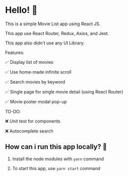 # Hello! 👋

This is a simple Movie List app using React JS.

This app use React Router, Redux, Axios, and Jest.

This app also didn't use any UI Library.

Features:

✅ Display list of movies

✅ Use home-made infinite scroll

✅ Search movies by keyword

✅ Single page for single movie detail (using React Router)

✅ Movie poster modal pop-up

TO-DO:

❌ Unit test for components

❌ Autocomplete search

## How can i run this app locally? 🤔

1. Install the node modules with `yarn` command

2. To start this app, use `yarn start` command
